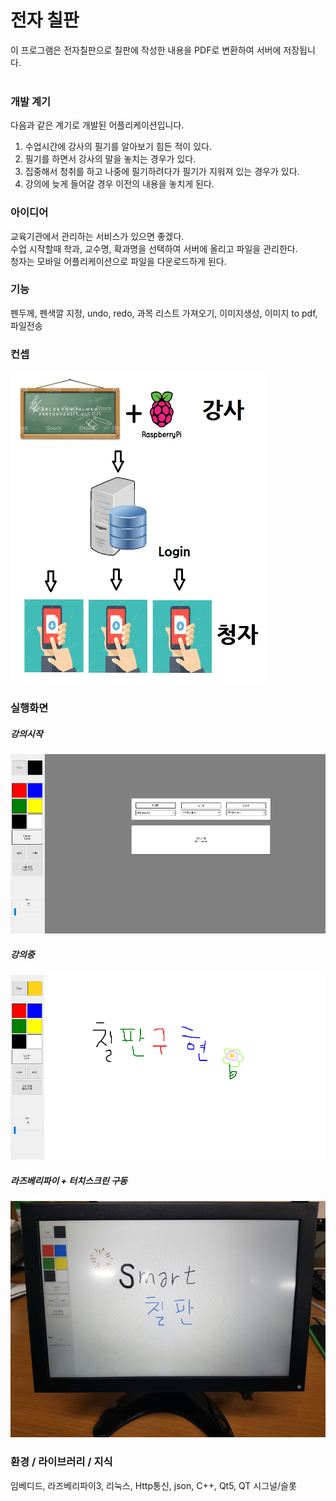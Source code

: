 # 전자 칠판
이 프로그램은 전자칠판으로 칠판에 작성한 내용을 PDF로 변환하여 서버에 저장됩니다.</br></br>

### 개발 계기
다음과 같은 계기로 개발된 어플리케이션입니다.</br>
1. 수업시간에 강사의 필기를 알아보기 힘든 적이 있다.</br>
2. 필기를 하면서 강사의 말을 놓치는 경우가 있다.</br>
3. 집중해서 청취를 하고 나중에 필기하려다가 필기가 지워져 있는 경우가 있다.</br>
4. 강의에 늦게 들어갈 경우 이전의 내용을 놓치게 된다.</br>

### 아이디어
교육기관에서 관리하는 서비스가 있으면 좋겠다.</br>
수업 시작할때 학과, 교수명, 확과명을 선택하여 서버에 올리고 파일을 관리한다.</br>
청자는 모바일 어플리케이션으로 파일을 다운로드하게 된다.</br>

### 기능
펜두께, 펜색깔 지정, undo, redo, 과목 리스트 가져오기, 이미지생성, 이미지 to pdf, 파일전송

### 컨셉
![concept](https://github.com/chuuuul/ElectronicBoard/blob/master/gitData/concept.png)

### 실행화면
##### 강의시작
![main](https://github.com/chuuuul/ElectronicBoard/blob/master/gitData/main.png)

##### 강의중
![board_sw](https://github.com/chuuuul/ElectronicBoard/blob/master/gitData/board_sw.png)

##### 라즈베리파이 + 터치스크린 구동
![board_hw](https://github.com/chuuuul/ElectronicBoard/blob/master/gitData/board_hw.png)

### 환경 / 라이브러리 / 지식
임베디드, 라즈베리파이3, 리눅스, Http통신, json, C++, Qt5, QT 시그널/슬롯
